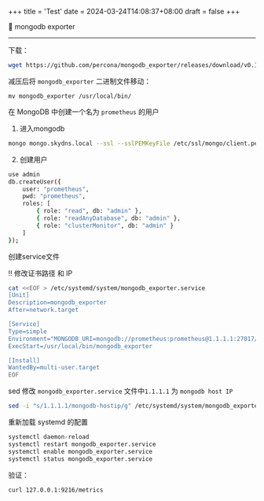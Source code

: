 +++
title = 'Test'
date = 2024-03-24T14:08:37+08:00
draft = false
+++

🎉 mongodb exporter

---

下载：

```sh
wget https://github.com/percona/mongodb_exporter/releases/download/v0.11.2/mongodb_exporter-0.11.2.linux-amd64.tar.gz
```

减压后将 `mongodb_exporter` 二进制文件移动：

```
mv mongodb_exporter /usr/local/bin/
```



在 MongoDB 中创建一个名为 `prometheus` 的用户

1. 进入mongodb

```sh
mongo mongo.skydns.local --ssl --sslPEMKeyFile /etc/ssl/mongo/client.pem --sslCAFile /etc/ssl/mongo/ca.crt  --authenticationDatabase '$external' --authenticationMechanism MONGODB-X509
```

2. 创建用户

```sh
use admin
db.createUser({
    user: "prometheus",
    pwd: "prometheus",
    roles: [
        { role: "read", db: "admin" },
        { role: "readAnyDatabase", db: "admin" },
        { role: "clusterMonitor", db: "admin" }
    ]
});
```



创建service文件

‼️ 修改证书路径 和 IP

```sh
cat <<EOF > /etc/systemd/system/mongodb_exporter.service
[Unit]
Description=mongodb_exporter
After=network.target

[Service]
Type=simple
Environment="MONGODB_URI=mongodb://prometheus:prometheus@1.1.1.1:27017/admin?ssl=true&sslclientcertificatekeyfile=/etc/ssl/mongo/dev-data1.pem&sslinsecure=true&sslcertificateauthorityfile=/etc/ssl/mongo/ca.crt"
ExecStart=/usr/local/bin/mongodb_exporter

[Install]
WantedBy=multi-user.target
EOF
```

sed 修改 `mongodb_exporter.service` 文件中`1.1.1.1`  为 	`mongodb host IP`

```sh
sed -i "s/1.1.1.1/mongodb-hostip/g" /etc/systemd/system/mongodb_exporter.service
```

重新加载 systemd 的配置

```sh
systemctl daemon-reload
systemctl restart mongodb_exporter.service
systemctl enable mongodb_exporter.service
systemctl status mongodb_exporter.service
```

验证：

```sh
curl 127.0.0.1:9216/metrics
```



